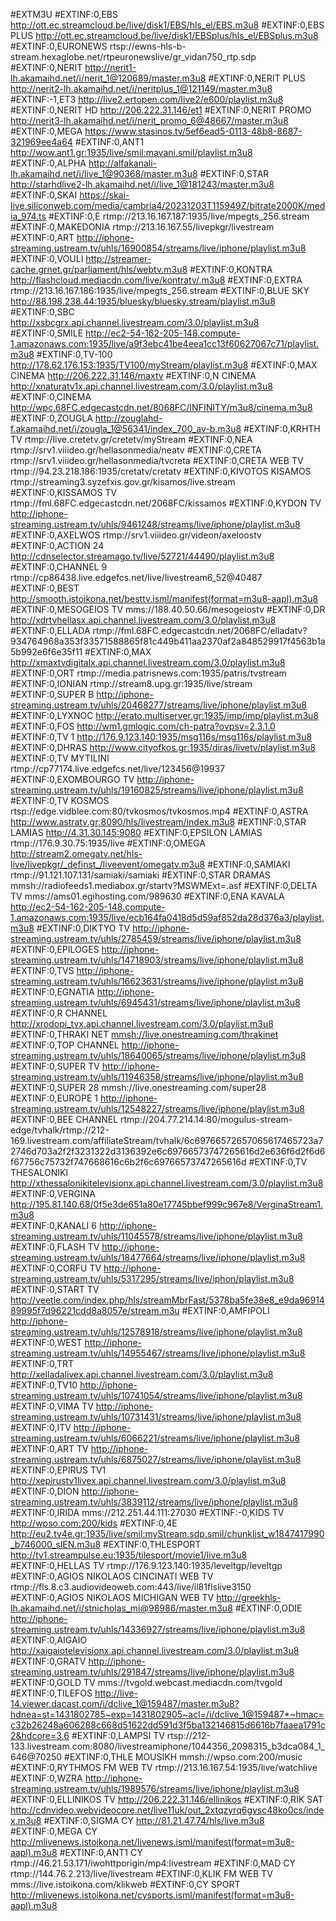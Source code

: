 #EXTM3U
#EXTINF:0,EBS
http://ott.ec.streamcloud.be/live/disk1/EBS/hls_el/EBS.m3u8
#EXTINF:0,EBS PLUS
http://ott.ec.streamcloud.be/live/disk1/EBSplus/hls_el/EBSplus.m3u8
#EXTINF:0,EURONEWS
rtsp://ewns-hls-b-stream.hexaglobe.net/rtpeuronewslive/gr_vidan750_rtp.sdp
#EXTINF:0,NERIT
http://nerit1-lh.akamaihd.net/i/nerit_1@120689/master.m3u8
#EXTINF:0,NERIT PLUS
http://nerit2-lh.akamaihd.net/i/neritplus_1@121149/master.m3u8
#EXTINF:-1,ET3
http://live2.ertopen.com/live2/e600/playlist.m3u8
#EXTINF:0,NERIT HD
http://206.222.31.146/et1
#EXTINF:0,NERIT PROMO
http://nerit3-lh.akamaihd.net/i/nerit_promo_6@48667/master.m3u8
#EXTINF:0,MEGA
https://www.stasinos.tv/5ef6ead5-0113-48b8-8687-321969ee4a64
#EXTINF:0,ANT1
http://wow.ant1.gr:1935/live/smil:mavani.smil/playlist.m3u8
#EXTINF:0,ALPHA
http://alfakanali-lh.akamaihd.net/i/live_1@90368/master.m3u8
#EXTINF:0,STAR
http://starhdlive2-lh.akamaihd.net/i/live_1@181243/master.m3u8
#EXTINF:0,SKAI
https://skai-live.siliconweb.com/media/cambria4/20231203T115949Z/bitrate2000K/media_974.ts
#EXTINF:0,E
rtmp://213.16.167.187:1935/live/mpegts_256.stream
#EXTINF:0,MAKEDONIA
rtmp://213.16.167.55/livepkgr/livestream
#EXTINF:0,ART
http://iphone-streaming.ustream.tv/uhls/16900854/streams/live/iphone/playlist.m3u8
#EXTINF:0,VOULI
http://streamer-cache.grnet.gr/parliament/hls/webtv.m3u8
#EXTINF:0,KONTRA
http://flashcloud.mediacdn.com/live/kontratv/.m3u8
#EXTINF:0,EXTRA
rtmp://213.16.167.186:1935/live/mpegts_256.stream
#EXTINF:0,BLUE SKY
http://88.198.238.44:1935/bluesky/bluesky.stream/playlist.m3u8
#EXTINF:0,SBC
http://xsbcgrx.api.channel.livestream.com/3.0/playlist.m3u8
#EXTINF:0,SMILE
http://ec2-54-162-205-148.compute-1.amazonaws.com:1935/live/a9f3ebc41be4eea1cc13f60627067c71/playlist.m3u8
#EXTINF:0,TV-100 
http://178.62.176.153:1935/TV100/myStream/playlist.m3u8
#EXTINF:0,MAX CINEMA
http://206.222.31.146/maxtv
#EXTINF:0,N CINEMA
http://xnaturatv1x.api.channel.livestream.com/3.0/playlist.m3u8
#EXTINF:0,CINEMA
http://wpc.68FC.edgecastcdn.net/8068FC/INFINITY/m3u8/cinema.m3u8
#EXTINF:0,ZOUGLA
http://zouglahd-f.akamaihd.net/i/zougla_1@56341/index_700_av-b.m3u8
#EXTINF:0,KRHTH TV
rtmp://live.cretetv.gr/cretetv/myStream
#EXTINF:0,NEA 
rtmp://srv1.viiideo.gr/hellasonmedia/neatv
#EXTINF:0,CRETA 
rtmp://srv1.viiideo.gr/hellasonmedia/tvcreta
#EXTINF:0,CRETA WEB TV
rtmp://94.23.218.186:1935/cretatv/cretatv
#EXTINF:0,KIVOTOS KISAMOS
rtmp://streaming3.syzefxis.gov.gr/kisamos/live.stream
#EXTINF:0,KISSAMOS TV
rtmp://fml.68FC.edgecastcdn.net/2068FC/kissamos
#EXTINF:0,KYDON TV
http://iphone-streaming.ustream.tv/uhls/9461248/streams/live/iphone/playlist.m3u8
#EXTINF:0,AXELWOS 
rtmp://srv1.viiideo.gr/videon/axeloostv
#EXTINF:0,ACTION 24
http://cdnselector.streamago.tv/live/52721/44490/playlist.m3u8
#EXTINF:0,CHANNEL 9
rtmp://cp86438.live.edgefcs.net/live/livestream6_52@40487
#EXTINF:0,BEST
http://smooth.istoikona.net/besttv.isml/manifest(format=m3u8-aapl).m3u8     
#EXTINF:0,MESOGEIOS TV
mms://188.40.50.66/mesogeiostv
#EXTINF:0,DR
http://xdrtvhellasx.api.channel.livestream.com/3.0/playlist.m3u8
#EXTINF:0,ELLADA
rtmp://fml.68FC.edgecastcdn.net/2068FC/elladatv?934764968a353f33571588865f81c449b411aa2370af2a848529917f4563b1a5b992e6f6e35f11
#EXTINF:0,MAX
http://xmaxtvdigitalx.api.channel.livestream.com/3.0/playlist.m3u8
#EXTINF:0,ORT
rtmp://media.patrisnews.com:1935/patris/tvstream
#EXTINF:0,IONIAN
rtmp://stream8.upg.gr:1935/live/stream
#EXTINF:0,SUPER B
http://iphone-streaming.ustream.tv/uhls/20468277/streams/live/iphone/playlist.m3u8
#EXTINF:0,LYXNOC
http://erato.multiserver.gr:1935/imp/imp/playlist.m3u8
#EXTINF:0,FOS
http://wm1.gmlogic.com/ch-patra?ovpsv=2.3.1.0
#EXTINF:0,TV 1
http://176.9.123.140:1935/msg116s/msg116s/playlist.m3u8
#EXTINF:0,DHRAS
http://www.cityofkos.gr:1935/diras/livetv/playlist.m3u8
#EXTINF:0,TV MYTILINI
rtmp://cp77174.live.edgefcs.net/live/123456@19937
#EXTINF:0,EXOMBOURGO TV
http://iphone-streaming.ustream.tv/uhls/19160825/streams/live/iphone/playlist.m3u8
#EXTINF:0,TV KOSMOS
rtsp://edge.vidblee.com:80/tvkosmos/tvkosmos.mp4
#EXTINF:0,ASTRA 
http://www.astratv.gr:8090/hls/livestream/index.m3u8
#EXTINF:0,STAR LAMIAS
http://4.31.30.145:9080
#EXTINF:0,EPSILON LAMIAS
rtmp://176.9.30.75:1935/live
#EXTINF:0,OMEGA 
http://stream2.omegatv.net/hls-live/livepkgr/_definst_/liveevent/omegatv.m3u8
#EXTINF:0,SAMIAKI 
rtmp://91.121.107.131/samiaki/samiaki
#EXTINF:0,STAR DRAMAS
mmsh://radiofeeds1.mediabox.gr/startv?MSWMExt=.asf
#EXTINF:0,DELTA TV
mms://ams01.egihosting.com/989630
#EXTINF:0,ENA KAVALA
http://ec2-54-162-205-148.compute-1.amazonaws.com:1935/live/ecb164fa0418d5d59af852da28d376a3/playlist.m3u8
#EXTINF:0,DIKTYO TV
http://iphone-streaming.ustream.tv/uhls/2785459/streams/live/iphone/playlist.m3u8
#EXTINF:0,EPILOGES
http://iphone-streaming.ustream.tv/uhls/14718903/streams/live/iphone/playlist.m3u8
#EXTINF:0,TVS
http://iphone-streaming.ustream.tv/uhls/16623631/streams/live/iphone/playlist.m3u8
#EXTINF:0,EGNATIA
http://iphone-streaming.ustream.tv/uhls/6945431/streams/live/iphone/playlist.m3u8
#EXTINF:0,R CHANNEL
http://xrodopi_tvx.api.channel.livestream.com/3.0/playlist.m3u8
#EXTINF:0,THRAKI NET
[mmsh://live.onestreaming.com/thrakinet](https://www.thrakinet.tv/thrakinet-live/)
#EXTINF:0,TOP CHANNEL
http://iphone-streaming.ustream.tv/uhls/18640065/streams/live/iphone/playlist.m3u8
#EXTINF:0,SUPER TV
http://iphone-streaming.ustream.tv/uhls/11946358/streams/live/iphone/playlist.m3u8
#EXTINF:0,SUPER 28
mmsh://live.onestreaming.com/super28
#EXTINF:0,EUROPE 1
http://iphone-streaming.ustream.tv/uhls/12548227/streams/live/iphone/playlist.m3u8
#EXTINF:0,BEE CHANNEL
rtmp://204.77.214.14:80/mogulus-stream-edge/tvhalk/rtmp://212-169.livestream.com/affiliateStream/tvhalk/6c69766572657065617465723a72746d703a2f2f3231322d3136392e6c69766573747265616d2e636f6d2f6d6f67756c75732f747668616c6b2f6c69766573747265616d
#EXTINF:0,TV THESALONIKI
http://xthessalonikitelevisionx.api.channel.livestream.com/3.0/playlist.m3u8
#EXTINF:0,VERGINA
http://195.81.140.68/0f5e3de651a80e17745bbef999c967e8/VerginaStream1.m3u8    
#EXTINF:0,KANALI 6
http://iphone-streaming.ustream.tv/uhls/11045578/streams/live/iphone/playlist.m3u8
#EXTINF:0,FLASH TV
http://iphone-streaming.ustream.tv/uhls/18477664/streams/live/iphone/playlist.m3u8
#EXTINF:0,CORFU TV
http://iphone-streaming.ustream.tv/uhls/5317295/streams/live/iphon/playlist.m3u8
#EXTINF:0,START TV
http://veetle.com/index.php/hls/streamMbrFast/5378ba5fe38e8_e9da9691489995f7d96221cdd8a8057e/stream.m3u
#EXTINF:0,AMFIPOLI
http://iphone-streaming.ustream.tv/uhls/12578918/streams/live/iphone/playlist.m3u8
#EXTINF:0,WEST
http://iphone-streaming.ustream.tv/uhls/14955467/streams/live/iphone/playlist.m3u8
#EXTINF:0,TRT
http://xelladalivex.api.channel.livestream.com/3.0/playlist.m3u8
#EXTINF:0,TV10
http://iphone-streaming.ustream.tv/uhls/10741054/streams/live/iphone/playlist.m3u8
#EXTINF:0,VIMA TV
http://iphone-streaming.ustream.tv/uhls/10731431/streams/live/iphone/playlist.m3u8
#EXTINF:0,ITV
http://iphone-streaming.ustream.tv/uhls/6066221/streams/live/iphone/playlist.m3u8
#EXTINF:0,ART TV
http://iphone-streaming.ustream.tv/uhls/6875027/streams/live/iphone/playlist.m3u8
#EXTINF:0,EPIRUS TV1
http://xepirustv1livex.api.channel.livestream.com/3.0/playlist.m3u8
#EXTINF:0,DION
http://iphone-streaming.ustream.tv/uhls/3839112/streams/live/iphone/playlist.m3u8
#EXTINF:0,IRIDA
mms://212.251.44.111:27030
#EXTINF:-0,KIDS TV
http://wpso.com:200/kids
#EXTINF:0,4E
http://eu2.tv4e.gr:1935/live/smil:myStream.sdp.smil/chunklist_w1847417990_b746000_slEN.m3u8
#EXTINF:0,THLESPORT
http://tv1.streampulse.eu:1935/tilesport/movie1/live.m3u8
#EXTINF:0,HELLAS TV
rtmp://176.9.123.140:1935/leveltgp/leveltgp
#EXTINF:0,AGIOS NIKOLAOS CINCINATI WEB TV
rtmp://fls.8.c3.audiovideoweb.com:443/live/il81flslive3150
#EXTINF:0,AGIOS NIKOLAOS MICHIGAN WEB TV
http://greekhls-lh.akamaihd.net/i/stnicholas_mi@98986/master.m3u8
#EXTINF:0,ODIE
http://iphone-streaming.ustream.tv/uhls/14336927/streams/live/iphone/playlist.m3u8
#EXTINF:0,AIGAIO
http://xaigaiotelevisionx.api.channel.livestream.com/3.0/playlist.m3u8
#EXTINF:0,GRATV
http://iphone-streaming.ustream.tv/uhls/291847/streams/live/iphone/playlist.m3u8
#EXTINF:0,GOLD TV
mms://tvgold.webcast.mediacdn.com/tvgold
#EXTINF:0,TILEFOS
http://live-14.viewer.dacast.com/i/dclive_1@159487/master.m3u8?hdnea=st=1431802785~exp=1431802905~acl=/i/dclive_1@159487*~hmac=c32b26248a606288c668d51622dd591d3f5ba132146815d6616b7faaea1791c2&hdcore=3.6
#EXTINF:0,LAMPSI TV
rtsp://212-133.livestream.com:8080/livestreamiphone/1044356_2098315_b3dca084_1_646@70250
#EXTINF:0,THLE MOUSIKH
mmsh://wpso.com:200/music
#EXTINF:0,RYTHMOS FM WEB TV
rtmp://213.16.167.54:1935/live/watchlive
#EXTINF:0,WZRA
http://iphone-streaming.ustream.tv/uhls/1989576/streams/live/iphone/playlist.m3u8
#EXTINF:0,ELLINIKOS TV
http://206.222.31.146/ellinikos
#EXTINF:0,RIK SAT
http://cdnvideo.webvideocore.net/live11uk/out_2xtqzyrq6gysc48ko0cs/index.m3u8
#EXTINF:0,SIGMA CY
http://81.21.47.74/hls/live.m3u8
#EXTINF:0,MEGA CY
http://mlivenews.istoikona.net/livenews.isml/manifest(format=m3u8-aapl).m3u8
#EXTINF:0,ANT1 CY
rtmp://46.21.53.171/iwohttporigin/mp4:livestream
#EXTINF:0,MAD CY
rtmp://144.76.2.213/live/livestream
#EXTINF:0,KLIK FM WEB TV
mms://live.istoikona.com/klikweb
#EXTINF:0,CY SPORT
http://mlivenews.istoikona.net/cysports.isml/manifest(format=m3u8-aapl).m3u8
